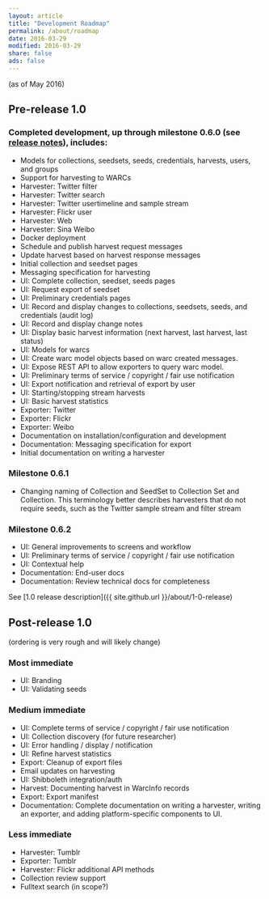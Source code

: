```yaml
---
layout: article
title: "Development Roadmap"
permalink: /about/roadmap
date: 2016-03-29
modified: 2016-03-29
share: false
ads: false
---
```


(as of May 2016)

## Pre-release 1.0

### Completed development, up through milestone 0.6.0 (see [release notes](https://github.com/gwu-libraries/sfm-ui/releases)), includes:
* Models for collections, seedsets, seeds, credentials, harvests, users, and groups
* Support for harvesting to WARCs
* Harvester: Twitter filter
* Harvester: Twitter search
* Harvester: Twitter usertimeline and sample stream
* Harvester: Flickr user
* Harvester: Web 
* Harvester: Sina Weibo
* Docker deployment
* Schedule and publish harvest request messages
* Update harvest based on harvest response messages
* Initial collection and seedset pages
* Messaging specification for harvesting
* UI: Complete collection, seedset, seeds pages
* UI: Request export of seedset
* UI: Preliminary credentials pages
* UI: Record and display changes to collections, seedsets, seeds, and credentials (audit log)
* UI: Record and display change notes
* UI: Display basic harvest information (next harvest, last harvest, last status)
* UI: Models for warcs
* UI: Create warc model objects based on warc created messages.
* UI: Expose REST API to allow exporters to query warc model.
* UI: Preliminary terms of service / copyright / fair use notification
* UI: Export notification and retrieval of export by user
* UI: Starting/stopping stream harvests
* UI: Basic harvest statistics
* Exporter: Twitter
* Exporter: Flickr
* Exporter: Weibo
* Documentation on installation/configuration and development
* Documentation: Messaging specification for export
* Initial documentation on writing a harvester

### Milestone 0.6.1
* Changing naming of Collection and SeedSet to Collection Set and Collection. This terminology better describes harvesters that do not require seeds, such as 
 the Twitter sample stream and filter stream

### Milestone 0.6.2
* UI: General improvements to screens and workflow
* UI: Preliminary terms of service / copyright / fair use notification
* UI: Contextual help
* Documentation: End-user docs
* Documentation: Review technical docs for completeness

See [1.0 release description]({{ site.github.url }}/about/1-0-release)

## Post-release 1.0
(ordering is very rough and will likely change)

### Most immediate
* UI: Branding
* UI: Validating seeds

### Medium immediate
* UI: Complete terms of service / copyright / fair use notification
* UI: Collection discovery (for future researcher)
* UI: Error handling / display / notification
* UI: Refine harvest statistics
* Export: Cleanup of export files
* Email updates on harvesting
* UI: Shibboleth integration/auth
* Harvest: Documenting harvest in WarcInfo records 
* Export: Export manifest 
* Documentation: Complete documentation on writing a harvester, writing an exporter, and adding platform-specific components to UI.

### Less immediate
* Harvester: Tumblr
* Exporter: Tumblr
* Harvester: Flickr additional API methods
* Collection review support
* Fulltext search (in scope?)


